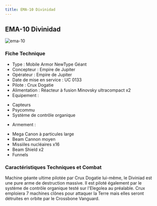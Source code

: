 ```yaml
---
title: EMA-10 Divinidad
---
```


EMA-10 Divinidad
----------------

![ema-10](/images/stories/manga/crossbone/ms/ema-10.jpg) 


### Fiche Technique


- Type : Mobile Armor NewType Géant  
- Concepteur : Empire de Jupiter  
- Opérateur : Empire de Jupiter  
- Date de mise en service : UC 0133  
- Pilote : Crux Dogatie  
- Alimentation : Réacteur à fusion Minovsky ultracompact x2  
- Equipement :


* Capteurs
* Psycommu
* Système de contrôle organique


- Armement :


* Mega Canon à particules large
* Beam Cannon moyen
* Missiiles nucléaires x16
* Beam Shield x2
* Funnels


### Caractéristiques Techniques et Combat


Machine géante ultime pilotée par Crux Dogatie lui-même, le Diviniad est une pure arme de destruction massive. Il est piloté également par le système de contrôle organique testé sur l'Elegolea au préalable. Crux emploiera 7 machines clônes pour attaquer la Terre mais elles seront détruites en orbite par le Crossbone Vanguard.

